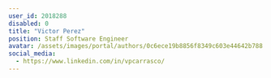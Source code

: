 ```yaml
---
user_id: 2018288
disabled: 0
title: "Victor Perez"
position: Staff Software Engineer
avatar: /assets/images/portal/authors/0c6ece19b8856f8349c603e44642b788.png
social_media:
  - https://www.linkedin.com/in/vpcarrasco/
---
```

